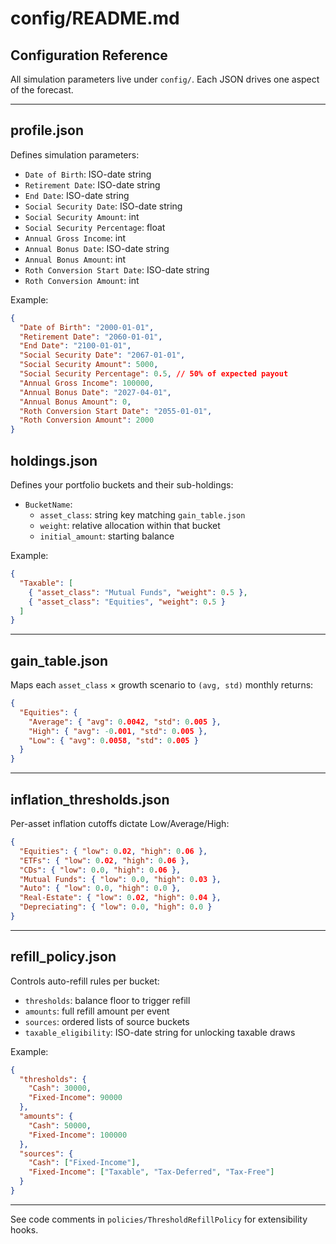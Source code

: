 # config/README.md

## Configuration Reference

All simulation parameters live under `config/`. Each JSON drives one aspect of the forecast.

---

## profile.json

Defines simulation parameters:

- `Date of Birth`: ISO-date string
- `Retirement Date`: ISO-date string
- `End Date`: ISO-date string
- `Social Security Date`: ISO-date string
- `Social Security Amount`: int
- `Social Security Percentage`: float
- `Annual Gross Income`: int
- `Annual Bonus Date`: ISO-date string
- `Annual Bonus Amount`: int
- `Roth Conversion Start Date`: ISO-date string
- `Roth Conversion Amount`: int

Example:

```json
{
  "Date of Birth": "2000-01-01",
  "Retirement Date": "2060-01-01",
  "End Date": "2100-01-01",
  "Social Security Date": "2067-01-01",
  "Social Security Amount": 5000,
  "Social Security Percentage": 0.5, // 50% of expected payout
  "Annual Gross Income": 100000,
  "Annual Bonus Date": "2027-04-01",
  "Annual Bonus Amount": 0,
  "Roth Conversion Start Date": "2055-01-01",
  "Roth Conversion Amount": 2000
}
```

## holdings.json

Defines your portfolio buckets and their sub-holdings:

- `BucketName`:
  - `asset_class`: string key matching `gain_table.json`
  - `weight`: relative allocation within that bucket
  - `initial_amount`: starting balance

Example:

```json
{
  "Taxable": [
    { "asset_class": "Mutual Funds", "weight": 0.5 },
    { "asset_class": "Equities", "weight": 0.5 }
  ]
}
```

---

## gain_table.json

Maps each `asset_class` × growth scenario to `(avg, std)` monthly returns:

```json
{
  "Equities": {
    "Average": { "avg": 0.0042, "std": 0.005 },
    "High": { "avg": -0.001, "std": 0.005 },
    "Low": { "avg": 0.0058, "std": 0.005 }
  }
}
```

---

## inflation_thresholds.json

Per-asset inflation cutoffs dictate Low/Average/High:

```json
{
  "Equities": { "low": 0.02, "high": 0.06 },
  "ETFs": { "low": 0.02, "high": 0.06 },
  "CDs": { "low": 0.0, "high": 0.06 },
  "Mutual Funds": { "low": 0.0, "high": 0.03 },
  "Auto": { "low": 0.0, "high": 0.0 },
  "Real-Estate": { "low": 0.02, "high": 0.04 },
  "Depreciating": { "low": 0.0, "high": 0.0 }
}
```

---

## refill_policy.json

Controls auto-refill rules per bucket:

- `thresholds`: balance floor to trigger refill
- `amounts`: full refill amount per event
- `sources`: ordered lists of source buckets
- `taxable_eligibility`: ISO-date string for unlocking taxable draws

Example:

```json
{
  "thresholds": {
    "Cash": 30000,
    "Fixed-Income": 90000
  },
  "amounts": {
    "Cash": 50000,
    "Fixed-Income": 100000
  },
  "sources": {
    "Cash": ["Fixed-Income"],
    "Fixed-Income": ["Taxable", "Tax-Deferred", "Tax-Free"]
  }
}
```

---

See code comments in `policies/ThresholdRefillPolicy` for extensibility hooks.
